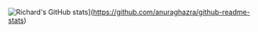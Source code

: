 ![Richard's GitHub stats](https://github-readme-stats.vercel.app/api?username=Ye-Yint-Nyo-Hmine)](https://github.com/anuraghazra/github-readme-stats)

